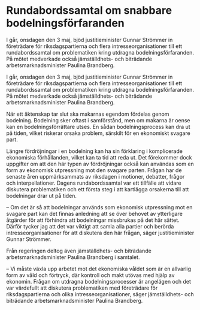 # Rundabordssamtal om snabbare bodelningsförfaranden

I går, onsdagen den 3 maj, bjöd justitieminister Gunnar Strömmer in företrädare för riksdagspartierna och flera intresseorganisationer till ett rundabordssamtal om problematiken kring utdragna bodelningsförfaranden. På mötet medverkade också jämställdhets- och biträdande arbetsmarknadsminister Paulina Brandberg.

I går, onsdagen den 3 maj, bjöd justitieminister Gunnar Strömmer in företrädare för riksdagspartierna och flera intresseorganisationer till ett rundabordssamtal om problematiken kring utdragna bodelningsförfaranden. På mötet medverkade också jämställdhets- och biträdande arbetsmarknadsminister Paulina Brandberg.

När ett äktenskap tar slut ska makarnas egendom fördelas genom bodelning. Bodelning sker oftast i sam­förstånd, men om makarna är oense kan en bodel­nings­­­för­rättare utses. En sådan bodelningsprocess kan dra ut på tiden, vilket riskerar orsaka problem, särskilt för en ekonomiskt svagare part.

Längre fördröjningar i en bodelning kan ha sin förklaring i komplicerade ekonomiska förhållanden, vilket kan ta tid att reda ut. Det förekommer dock uppgifter om att den här typen av fördröjningar också kan användas som en form av ekonomisk utpressning mot den svagare parten. Frågan har de senaste åren uppmärksammats av riksdagen i motioner, debatter, frågor och interpellationer. Dagens rundabordssamtal var ett tillfälle att vidare diskutera problematiken och ett första steg i att kartlägga orsakerna till att bodelningar drar ut på tiden.

– Om det är så att bodelningar används som ekonomisk utpressning mot en svagare part kan det finnas anledning att se över behovet av ytterligare åtgärder för att förhindra att bodelningar missbrukas på det här sättet. Därför tycker jag att det var viktigt att samla alla partier och berörda intresseorganisationer för att diskutera den här frågan, säger justitieminister Gunnar Strömmer.

Från regeringen deltog även jämställdhets- och biträdande arbetsmarknadsminister Paulina Brandberg i samtalet.

– Vi måste växla upp arbetet mot det ekonomiska våldet som är en allvarlig form av våld och förtryck, där kontroll och makt utövas med hjälp av ekonomin. Frågan om utdragna bodelningsprocesser är angelägen och det var värdefullt att diskutera problematiken med företrädare för riksdagspartierna och olika intresseorganisationer, säger jämställdhets- och biträdande arbetsmarknadsminister Paulina Brandberg.
